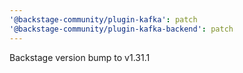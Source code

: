 ```yaml
---
'@backstage-community/plugin-kafka': patch
'@backstage-community/plugin-kafka-backend': patch
---
```


Backstage version bump to v1.31.1
